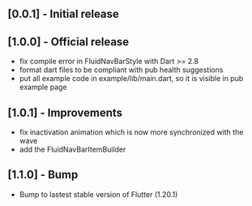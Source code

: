 ## [0.0.1] - Initial release

## [1.0.0] - Official release
  - fix compile error in FluidNavBarStyle with Dart >= 2.8
  - format dart files to be compliant with pub health suggestions
  - put all example code in example/lib/main.dart, so it is visible in pub example page


## [1.0.1] - Improvements
  - fix inactivation animation which is now more synchronized with the wave
  - add the FluidNavBarItemBuilder
  
## [1.1.0] - Bump
  - Bump to lastest stable version of Flutter (1.20.1)
    